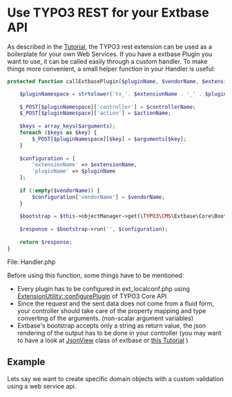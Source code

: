 # Use TYPO3 REST for your Extbase API

As described in the [Tutorial](https://rest.cundd.net/Tutorial/), the TYPO3 rest extension can be used as a boilerplate for your own Web Services. If you have a extbase Plugin you want to use, it can be called easily through a custom handler. To make things more convenient, a small helper function in your Handler is useful:

```php
protected function callExtbasePlugin($pluginName, $vendorName, $extensionName, $controllerName, $actionName, $arguments) {

    $pluginNamespace = strtolower('tx_'. $extensionName . '_' . $pluginName);
	
    $_POST[$pluginNamespace]['controller'] = $controllerName;
    $_POST[$pluginNamespace]['action'] = $actionName;
       
    $keys = array_keys($arguments);
    foreach ($keys as $key) {
        $_POST[$pluginNamespace][$key] = $arguments[$key];
    }
    
    $configuration = [
        'extensionName' => $extensionName,
        'pluginName' => $pluginName
    ];
       
    if (!empty($vendorName)) {
        $configuration['vendorName'] = $vendorName;
    }
       
    $bootstrap = $this->objectManager->get(\TYPO3\CMS\Extbase\Core\Bootstrap::class);
    
	$response = $bootstrap->run('', $configuration);
       
	return $response;
}
```
File: Handler.php

Before using this function, some things have to be mentioned:
 * Every plugin has to be configured in ext_localconf.php using [ExtensionUtility::configurePlugin](http://api.typo3.org/typo3cms/master/html/class_t_y_p_o3_1_1_c_m_s_1_1_extbase_1_1_utility_1_1_extension_utility.html) of TYPO3 Core API
 * Since the request and the sent data does not come from a fluid form, your controller should take care of the property mapping and type converting of the arguments. (non-scalar argument variables)
 * Extbase's bootstrap accepts only a string as return value, the json rendering of the output has to be done in your controller (you may want to have a look at [JsonView](http://api.typo3.org/typo3cms/master/html/class_t_y_p_o3_1_1_c_m_s_1_1_install_1_1_view_1_1_json_view.html) class of extbase or [this Tutorial](https://usetypo3.com/json-view.html) )

## Example

Lets say we want to create specific domain objects with a custom validation using a web service api.
